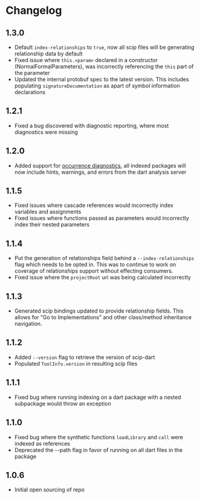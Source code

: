 # Changelog

## 1.3.0
- Default `index-relationships` to `true`, now all scip files will be generating relationship data by default
- Fixed issue where `this.<param>` declared in a constructor (NormalFormalParameters), was incorrectly referencing the `this` part of the parameter
- Updated the internal protobuf spec to the latest version. This includes populating `signatureDocumentation` as apart of symbol information declarations

## 1.2.1
- Fixed a bug discovered with diagnostic reporting, where most diagnostics were missing

## 1.2.0

- Added support for [occurrence diagnostics](https://github.com/sourcegraph/scip/blob/8d3634b4d6aa564129dac3ee462592ebc4203236/scip.proto#L579), all indexed packages will now include hints, warnings, and errors from the dart analysis server

## 1.1.5

- Fixed issues where cascade references would incorrectly index variables and assignments
- Fixed issues where functions passed as parameters would incorrectly index their nested parameters

## 1.1.4

- Put the generation of relationships field behind a `--index-relationships` flag which needs to be opted in. This was to continue to work on coverage of relationships support without effecting consumers.
- Fixed issue where the `projectRoot` uri was being calculated incorrectly

## 1.1.3

- Generated scip bindings updated to provide relationship fields. This allows for "Go to Implementations" and other class/method inheritance navigation.

## 1.1.2

- Added `--version` flag to retrieve the version of scip-dart
- Populated `ToolInfo.version` in resulting scip files

## 1.1.1

- Fixed bug where running indexing on a dart package with a nested subpackage would throw an exception

## 1.1.0

- Fixed bug where the synthetic functions `loadLibrary` and `call` were indexed as references
- Deprecated the --path flag in favor of running on all dart files in the package

## 1.0.6

- Initial open sourcing of repo